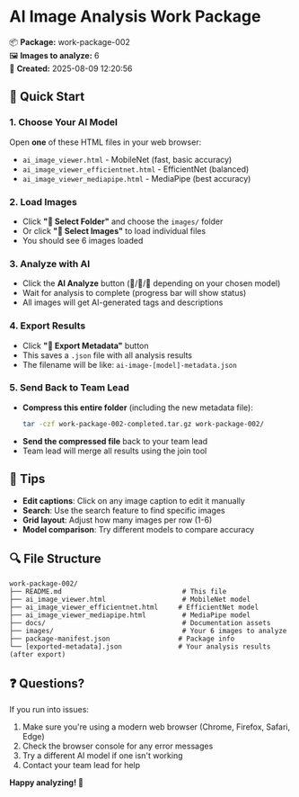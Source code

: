 # AI Image Analysis Work Package

📦 **Package:** work-package-002  
🖼️ **Images to analyze:** 6  
📅 **Created:** 2025-08-09 12:20:56

## 🚀 Quick Start

### 1. Choose Your AI Model
Open **one** of these HTML files in your web browser:
- `ai_image_viewer.html` - MobileNet (fast, basic accuracy)
- `ai_image_viewer_efficientnet.html` - EfficientNet (balanced)
- `ai_image_viewer_mediapipe.html` - MediaPipe (best accuracy)

### 2. Load Images
- Click **"📂 Select Folder"** and choose the `images/` folder
- Or click **"📁 Select Images"** to load individual files
- You should see 6 images loaded

### 3. Analyze with AI
- Click the **AI Analyze** button (🧠/🎯/🚀 depending on your chosen model)
- Wait for analysis to complete (progress bar will show status)
- All images will get AI-generated tags and descriptions

### 4. Export Results
- Click **"💾 Export Metadata"** button
- This saves a `.json` file with all analysis results
- The filename will be like: `ai-image-[model]-metadata.json`

### 5. Send Back to Team Lead
- **Compress this entire folder** (including the new metadata file):
  ```bash
  tar -czf work-package-002-completed.tar.gz work-package-002/
  ```
- **Send the compressed file** back to your team lead
- Team lead will merge all results using the join tool

## 📝 Tips

- **Edit captions**: Click on any image caption to edit it manually
- **Search**: Use the search feature to find specific images
- **Grid layout**: Adjust how many images per row (1-6)
- **Model comparison**: Try different models to compare accuracy

## 🔍 File Structure

```
work-package-002/
├── README.md                              # This file
├── ai_image_viewer.html                   # MobileNet model
├── ai_image_viewer_efficientnet.html     # EfficientNet model  
├── ai_image_viewer_mediapipe.html         # MediaPipe model
├── docs/                                  # Documentation assets
├── images/                                # Your 6 images to analyze
├── package-manifest.json                 # Package info
└── [exported-metadata].json              # Your analysis results (after export)
```

## ❓ Questions?

If you run into issues:
1. Make sure you're using a modern web browser (Chrome, Firefox, Safari, Edge)
2. Check the browser console for any error messages
3. Try a different AI model if one isn't working
4. Contact your team lead for help

**Happy analyzing! 🚀**
